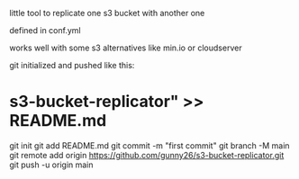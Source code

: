little tool to replicate one s3 bucket with another one

defined in conf.yml

works well with some s3 alternatives like min.io or cloudserver

git initialized and pushed like this:

# s3-bucket-replicator" >> README.md
git init
git add README.md
git commit -m "first commit"
git branch -M main
git remote add origin https://github.com/gunny26/s3-bucket-replicator.git
git push -u origin main

